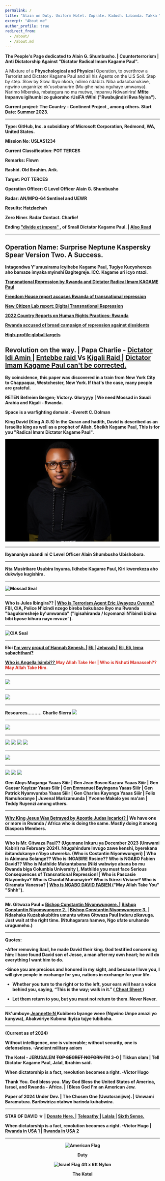 ```yaml
---
permalink: /
title: "Alain on Duty. Uniform Hotel. Zoprate. Kadosh. Labanda. Takka Takka Bom Bom. " 
excerpt: "About me"
author_profile: true
redirect_from: 
  - /about/
  - /about.md
---
```



<b> The People's Page dedicated to Alain G. Shumbusho. | Counterterrorism | Anti Dictatorship Against "Dictator Radical Imam Kagame Paul". </b>


A Mixture of a <b>Physchological and Physical</b> Operation, to overthrow a Terrorist and Dictator Kagame Paul and all his Agents on the U.S Soil. Step by step. Slow by Slow. Ibyo nkora, ndimo ndabizi. Niba udasobanukiwe, ngwino unganirize nk'usobanurire (Mu gihe naba nguhaye umwanya). Narimo Mbereka, mbategura no mu mutwe, impanvu Ndwanirira! <b> Mfite Impanvu igihumbi zo gukoraho rUsiFA tWIni  ("Rwabujindiri Rwa Nyina").


Current project: <b> The Country - Continent Project </b> , among others. <b> Start Date: Summer 2023. </b>


<hr style="height:2px;border-width:0;color:gray;background-color:gray">


<b> Type: GitHub, Inc. a subsidiary of Microsoft Corporation, Redmond, WA, United States. </b>


<b> Mission No: USLAS1234 </b>


<b> Current Classification:  POT TERCES  </b>


<b> Remarks: Flown </b>


<b>Rashid.</b> <b>Old Ibrahim.</b> <b>Arik</b>.


<b> Target: POT TERCES </b>


<b> Operation Officer:  C Level Officer Alain G. Shumbusho </b>


<b> Radar:  AN/MPQ-64 Sentinel and UEWR </b>


<b> Results:  Hatzlachah </b>


Zero Niner. <b>Radar Contact</b>. Charlie!


<b> Ending <a href=" https://dictionary.cambridge.org/us/dictionary/english/divide-and-rule  "> "divide et impera" </a>, of Small Dictator Kagame Paul. </b> | <a href=" https://www.merriam-webster.com/dictionary/divide%20and%20conquer "> Also Read </a> 


<hr style="height:2px;border-width:0;color:gray;background-color:gray">


## Operation Name: Surprise Neptune Kaspersky Spear Version Two.  A Success.


<b> Intagondwa Y'umusiramu Icyihebe Kagame Paul, Tugiye Kucyohereza aho bamaze imyaka myinshi Bagitegreje. ICC. </b> <b> Kagame uri icyo ntazi. </b>


<span style="color:rgba(217,48,37,1.0"> <a href=" https://www.hrw.org/news/2024/02/15/transnational-repression-rwanda#:~:text=Our%20research%20found%20that%20the,seeing%20their%20relatives%20in%20Rwanda  "> Transnational Repression by Rwanda and Dictator Radical Imam KAGAME Paul </a> </span>


<span style="color:rgba(217,48,37,1.0"> <a href=" https://www.jurist.org/news/2022/06/freedom-house-report-accuses-rwanda-of-transnational-repression/  "> Freedom House report accuses Rwanda of transnational repression </a> </span>


<span style="color:rgba(217,48,37,1.0"> <a href=" https://munkschool.utoronto.ca/news/new-citizen-lab-report-digital-transnational-repression  "> New Citizen Lab report: Digital Transnational Repression </a> </span>


<span style="color:rgba(217,48,37,1.0"> <a href=" https://www.state.gov/reports/2022-country-reports-on-human-rights-practices/rwanda/ "> 2022 Country Reports on Human Rights Practices: Rwanda </a> </span>


<span style="color:rgba(217,48,37,1.0"> <a href=" https://www.theguardian.com/world/2023/oct/10/rwanda-accused-of-broad-campaign-of-repression-against-dissidents "> Rwanda accused of broad campaign of repression against dissidents </a> </span>


<span style="color:rgba(217,48,37,1.0"> <a href=" https://freedomhouse.org/report/transnational-repression/rwanda "> High-profile global targets </a> </span>


## Revolution on the way. | Papa Charlie - <a href=" https://en.wikipedia.org/wiki/Idi_Amin "> Dictator Idi Amin </a> | <a href=" https://en.wikipedia.org/wiki/Entebbe_raid "> Entebbe raid </a> Vs <a href=" https://www.voanews.com/a/us-says-hotel-rwanda-hero-wrongfully-detained-/6581789.html "> Kigali Raid </a> | <a href=" https://www.voanews.com/a/rights-groups-condemn-rwandan-court-conviction-of-paul-rusesabagina/6241167.html "> Dictator Imam Kagame Paul can't be corrected. </a>


<b>  By coincidence, this paper was discovered in a train from New York City to Chappaqua, Westchester, New York. If that's the case, many people are grateful. </b>


<b> RETEN Befreien Bergen; Victory. Gloryyyy </b> | We need Mossad in Saudi Arabia and Kigali - Rwanda.

 <b> Space is a warfighting domain. -Everett C. Dolman </b>

 <b> King David (King A.G.S) In the Quran and hadith, David is described as an Israelite king as well as a prophet of Allah. </b> <b> Sheikh </b> Kagame Paul, This is for you "Radical Imam Dictator Kagame Paul". 

 


<img src="images/Headshotwoo.jpg" alt="" style="width:500px;height:333px;">


<hr style="height:2px;border-width:0;color:gray;background-color:gray">


Ibyananiye abandi ni <b> C Level Officer Alain Shumbusho </b> Ubishobora.


<hr style="height:2px;border-width:0;color:gray;background-color:gray">


Nta Musirikare Usubira Inyuma. Ikihebe Kagame Paul, Kiri kwerekeza aho dukwiye kugishira.


<hr style="height:2px;border-width:0;color:gray;background-color:gray">

<img src="https://upload.wikimedia.org/wikipedia/commons/thumb/8/86/Mossad_seal.svg/150px-Mossad_seal.svg.png" alt="Mossad Seal" title="Mossad Seal">




<hr style="height:2px;border-width:0;color:gray;background-color:gray">


Who is Jules Ibingira?? | <span style="color:rgba(217,48,37,1.0"> <a href=" https://igihe.com/diaspora/article/abanyarwanda-baba-muri-amerika-basabwe-kutarebera-abatoba-isura-y-u-rwanda "> Who is Terrorism Agent Eric Uwayezu Cyuma? </a> </span> FBI, CIA, Police N'izindi nzego bireba bakubaze ibyo mu Rwanda "bagukoresheje by'umwanda" ("Igisahiranda / Icyomanzi N'ibindi bizina bibi byose bihura nayo mvuze").


<hr style="height:2px;border-width:0;color:gray;background-color:gray">

<img src="https://upload.wikimedia.org/wikipedia/commons/thumb/2/25/Seal_of_the_Central_Intelligence_Agency.svg/200px-Seal_of_the_Central_Intelligence_Agency.svg.png" alt="CIA Seal" title="CIA Seal">


<hr style="height:2px;border-width:0;color:gray;background-color:gray">



<b> Eloi </b>   <span style="color:rgba(217,48,37,1.0"> <a href=" https://nytf.org/hannah-senesh/  "> I'm very proud of Hannah Senesh. </a> </span> | <span style="color:rgba(217,48,37,1.0"> <a href=" https://www.timesofisrael.com/hannah-senesh-archives-including-handwritten-poems-come-to-national-library/  "> Eli </a> </span> | <span style="color:rgba(217,48,37,1.0"> <a href=" https://www.nli.org.il/en/discover/israel/figures/hannah-szenes "> Jehovah </a> </span> | <span style="color:rgba(217,48,37,1.0"> <a href=" https://web.mit.edu/jywang/www/cef/Bible/NIV/NIV_Bible/MATT+27.html "> Eli, Eli, lema sabachthani? </a> </span> 


<span style="color:rgba(217,48,37,1.0"> <a href=" https://www.instagram.com/p/C6jmnSkgUos/?img_index=1 "> Who is Angella Isimbi?? </a>  May Allah Take Her | Who is Nshuti Manasseh?? May Allah Take Him.


<hr style="height:2px;border-width:0;color:gray;background-color:gray">


<img src="https://i.ebayimg.com/images/g/1QcAAOSwfzFloBO2/s-l1600.jpg">


<hr style="height:2px;border-width:0;color:gray;background-color:gray">


<img src="https://www.idf.il/media/bgdd01c1/yom-hazikaron-logo.jpeg?mode=crop&width=585&height=390">


<hr style="height:2px;border-width:0;color:gray;background-color:gray">


Resources.......... Charlie Sierra <img src="https://www.army-technology.com/wp-content/uploads/sites/3/2020/12/PRC-4090-Control-Handset-with-webbing.jpg">


<hr style="height:2px;border-width:0;color:gray;background-color:gray">


<img src="https://i.guim.co.uk/img/static/sys-images/Guardian/Pix/pictures/2008/07/24/obama1.jpg?width=465&dpr=1&s=none">


<hr style="height:2px;border-width:0;color:gray;background-color:gray">


<img src="https://static.timesofisrael.com/www/uploads/2017/05/000_OQ9G0-e1495463017894.jpg">


<img src="https://www.jta.org/wp-content/uploads/2017/05/DSC_5771.jpg">


<img src="https://media.wbur.org/wp/2017/05/0522_trump-western-wall-1000x649.jpg">


<img src="https://img.jakpost.net/c/2017/05/23/2017_05_23_27394_1495503243._large.jpg"> 


<hr style="height:2px;border-width:0;color:gray;background-color:gray">


<img src="https://d1i4t8bqe7zgj6.cloudfront.net/06-28-2018/t_1530193453152_name_1920_prince_william.jpg">


<hr style="height:2px;border-width:0;color:gray;background-color:gray">


<img src="https://thekotel.org/wp-content/uploads/2021/10/WhatsApp-Image-2021-10-28-at-18.48.42.jpeg">


<img src="https://a7.org/files/pictures/781x439/1118696.jpg">


<img src="https://lh3.googleusercontent.com/LaeyjG1lfoDsQj4ohnLU6yo-BggDwhXSlrn3oynkZmLnY9gjONWXmwV3pMW5D4aIM6EW7sXp7ZxAlTCnXu0qjmVvTKa48mBv0hnTvVO5VA=s720">


Gen Aloys Muganga Yaaas Siiir | Gen Jean Bosco Kazura Yaaas Siiir | Gen Caesar Kayizar Yaaas Siiir | Gen Emmanuel Bayingana Yaaas Siiir | Gen Patrick Nyamvumba Yaaas Siiir | Gen Charles Kayonga Yaaas Siiir | Felix Namuhoranye | Juvenal Marizamunda | Yvonne Makolo <b>yes ma'am</b> | Teddy Ruyenzi among others.


<hr style="height:2px;border-width:0;color:gray;background-color:gray">


<a href=" https://www.history.com/news/why-judas-betrayed-jesus "> Why King Jesus Was Betrayed by Apostle Judas Iscariot? </a> | We have one or more  in Rwanda / Africa who is doing the same. Mostly doing it among Diaspora Members.


<hr style="height:2px;border-width:0;color:gray;background-color:gray">


<b> Who is Mr. Gitwaza Paul?? (Ugumane Inkuru ya December 2023 (Umwami Kabiri) na February 2024). Ntugahindure Invugo zawe kenshi, byerekana ibitandukanye n'ibyo utwereka. (Who is Costantin Niyomwungeri) | Who is Akimana Solange?? Who is INGABIRE Rosine?? Who is NGABO Fabien David?? Who is Mathilde Mukantabana (Niki wabwiye abana bo mu Rwanda biga Columbia University ), Mathilde you must face Serious Consequences of Transnational Repression! </b> | Who is Pascasie Ntayombya? Who is Chantal Munanayire? Who is Ikirezi Viviane? Who is Giramata Vanessa? | <a href=" https://www.youtube.com/shorts/mBl69K4mNIo "> Who is NGABO DAVID FABIEN  </a> ("May Allah Take You" "Shhh").


<hr style="height:2px;border-width:0;color:gray;background-color:gray">


Mr. Gitwaza Paul ≠ <a href=" https://www.latimes.com/world-nation/story/2021-03-05/hotel-rwanda-hero-was-tricked-onto-plane-into-arrest "> Bishop Constantin Niyomwungere.  </a> | <a href=" https://cfj.org/news/hotel-rwanda-proceedings-were-a-show-trial/ "> Bishop Constantin Niyomwungere 2.  </a> | <a href=" https://www.ktpress.rw/2021/03/rusesabagina-facilitated-his-own-arrest-prosecution-witness/ "> Bishop Constantin Niyomwungere 3. </a> | <b> Ndashaka Kuzabakubitira umuntu witwa Gitwaza Paul Induru zikavuga. Just wait at the right time. (Ntuhagarara hamwe, Ngo ufate uruhande urugumeho.) </b>


<hr style="height:2px;border-width:0;color:gray;background-color:gray">


<b> Quotes: </b>



-After removing Saul, he made David their king. God testified concerning him: I have found David son of Jesse, a man after my own heart; he will do everything I want him to do. 


-Since you are precious and honored in my sight, and because I love you, I will give people in exchange for you, nations in exchange for your life.


- Whether you turn to the right or to the left, your ears will hear a voice behind you, saying, “This is the way; walk in it.” (<a href=" https://www.collinsdictionary.com/us/dictionary/english/cheat-sheet "> Cheat Sheet </a> )

 
- Let them return to you, but you must not return to them. Never Never.


<hr style="height:2px;border-width:0;color:gray;background-color:gray">


Nk'umbuye <a href=" https://www.youtube.com/shorts/mBl69K4mNIo "> Jeannette N  </a> Kubibero byange weee (Ngwino Umpe amazi yo kunywa), Abakwiriye Kubona Ibyiza tujye tubibaha.


<hr style="height:2px;border-width:0;color:gray;background-color:gray">


(Current as of 2024)


<b> Without intelligence, one is vulnerable; without security,  one is defenseless. -Ancient military axiom </b>


<b> The Kotel - JERUSALEM <s> TOP SECRET NOFORN </s>  FM 3–0 | Tikkun olam | Tell Dictator Kagame Paul, Jalal, Ibrahim said. </b>


<b> When dictatorship is a fact, revolution becomes a right. -Victor Hugo </b>


<b> Thank You. God bless you. May God Bless the United States of America, Israel, and Rwanda - Africa. </b> <b> | I Bless God I'm an American Jew. </b>


<b> Paper of 2024 Under Dev. </b> | <b> The Chosen One (Uwatoranijwe). </b> | <b> Umwami Baramutura. Baribwiriza ntabwo barinda kubabwira.  


<hr style="height:2px;border-width:0;color:gray;background-color:gray">


<b> STAR       OF          DAVID         <b>☆ </b> |         <a href=" https://www.paypal.com/donate/?business=FYX2GY3ENQP9U&no_recurring=0&item_name=Your+unique+opportunity+to+encourage+Alain+G.+Shumbusho+to+make+the+world+a+better+place.&currency_code=USD">  Donate Here. </a>     |   <a href=" https://www.collinsdictionary.com/us/dictionary/english/telepathy "> Telepathy  </a> | <a href=" https://dictionary.cambridge.org/us/dictionary/english/telepathy "> Lalala  </a> | <a href=" https://www.collinsdictionary.com/us/dictionary/english/sixth-sense "> Sixth Sense. </a>



<b> When dictatorship is a fact, revolution becomes a right. -Victor Hugo </b> | <a href=" https://www.instagram.com/p/CiIJQ1VATIl/?img_index=1"> Rwanda in USA 1  </a>   |    <a href=" https://www.instagram.com/p/CiIJQ1VATIl/?img_index=2 "> Rwanda in USA 2  </a> 


<hr style="height:2px;border-width:0;color:gray;background-color:gray">


<div class="mo-copyright">
            <div class="container" style="text-align:center;">
                <p>
                  

<img src="https://il.usembassy.gov/wp-content/themes/cms3/dist/images/us-flag-logo-footer.png" alt="American Flag" title="American Flag">

<b> Duty </b>

<img src="https://cdn11.bigcommerce.com/s-e2nupsxogj/images/stencil/50x50/products/6583/40512/izgubbg8gncm7xv67a1g__67596.1697212710.jpg?c=1" alt="Israel Flag 4ft x 6ft Nylon" title="Israel Flag 4ft x 6ft Nylon" sizes="50px">


<b> The Kotel </b>






